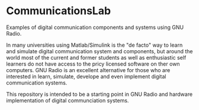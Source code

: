CommunicationsLab
=================

Examples of digital communication components and systems using GNU Radio.

In many universities using Matlab/Simulink is the "de facto" way to learn and simulate digital communication system and components, but around the world most of the current and former students as well as enthusiastic self learners do not have access to the pricy licensed software on ther own computers.
GNU Radio is an excellent alternative for those who are interested in learn, simulate, develope and even implement digital communication systems.

This repository is intended to be a starting point in GNU Radio and hardware implementation of digital communciation systems.
